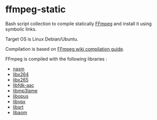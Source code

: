 # ffmpeg-static

Bash script collection to compile statically [FFmpeg](https://ffmpeg.org/) and install it using symbolic links.

Target OS is Linux Debian/Ubuntu.

Compilation is based on [FFmpeg wiki compilation guide](https://trac.ffmpeg.org/wiki/CompilationGuide/Ubuntu).

FFmpeg is compiled with the following libraries :

* [nasm](https://www.nasm.us/)
* [libx264](https://code.videolan.org/videolan/x264)
* [libx265](https://bitbucket.org/multicoreware/x265/wiki/Home)
* [libfdk-aac](https://github.com/mstorsjo/fdk-aac)
* [libmp3lame](http://lame.sourceforge.net)
* [libopus](http://www.opus-codec.org/downloads/)
* [libvpx](https://github.com/webmproject/libvpx/)
* [libsrt](https://github.com/Haivision/srt)
* [libaom](https://aomedia.googlesource.com/aom/)
